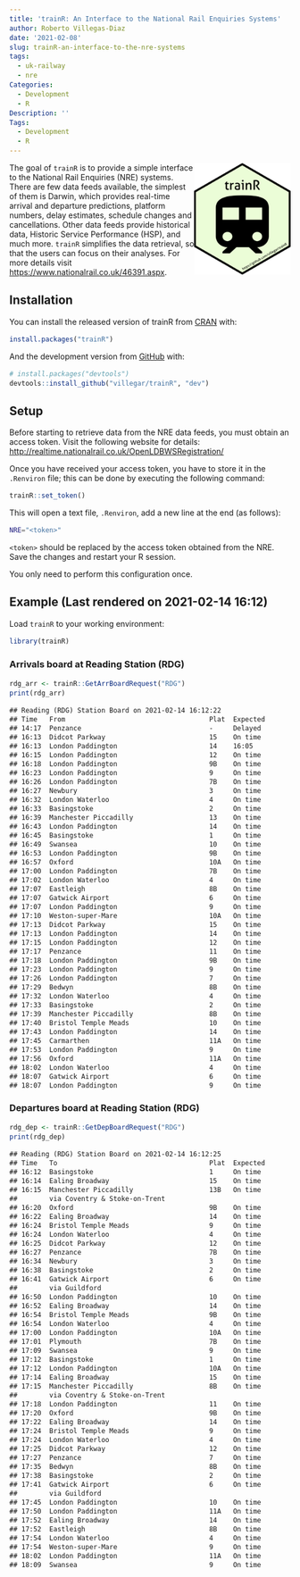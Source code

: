 ```yaml
---
title: 'trainR: An Interface to the National Rail Enquiries Systems'
author: Roberto Villegas-Diaz
date: '2021-02-08'
slug: trainR-an-interface-to-the-nre-systems
tags:
  - uk-railway
  - nre
Categories:
  - Development
  - R
Description: ''
Tags:
  - Development
  - R
---
```


<img src="https://raw.githubusercontent.com/villegar/trainR/main/inst/images/logo.png" alt="logo" align="right" height=200px/>

The goal of `trainR` is to provide a simple interface to the 
National Rail Enquiries (NRE) systems. There are few data feeds 
available, the simplest of them is Darwin, which provides real-time 
arrival and departure predictions, platform numbers, delay estimates, 
schedule changes and cancellations. Other data feeds provide historical 
data, Historic Service Performance (HSP), and much more. `trainR` 
simplifies the data retrieval, so that the users can focus on their 
analyses. For more details visit 
https://www.nationalrail.co.uk/46391.aspx.

## Installation

You can install the released version of trainR from [CRAN](https://CRAN.R-project.org) with:

``` r
install.packages("trainR")
```

And the development version from [GitHub](https://github.com/) with:

``` r
# install.packages("devtools")
devtools::install_github("villegar/trainR", "dev")
```

## Setup
Before starting to retrieve data from the NRE data feeds, you must obtain an access token. 
Visit the following website for details: http://realtime.nationalrail.co.uk/OpenLDBWSRegistration/

Once you have received your access token, you have to store it in the `.Renviron` file; this can be 
done by executing the following command:


```r
trainR::set_token()
```

This will open a text file, `.Renviron`, add a new line at the end (as follows):

```bash
NRE="<token>"
```

`<token>` should be replaced by the access token obtained from the NRE. Save the changes and restart 
your R session.

You only need to perform this configuration once.

## Example (Last rendered on 2021-02-14 16:12)

Load `trainR` to your working environment:

```r
library(trainR)
```

### Arrivals board at Reading Station (RDG)


```r
rdg_arr <- trainR::GetArrBoardRequest("RDG")
print(rdg_arr)
```

```
## Reading (RDG) Station Board on 2021-02-14 16:12:22
## Time   From                                    Plat  Expected
## 14:17  Penzance                                -     Delayed
## 16:13  Didcot Parkway                          15    On time
## 16:13  London Paddington                       14    16:05
## 16:15  London Paddington                       12    On time
## 16:18  London Paddington                       9B    On time
## 16:23  London Paddington                       9     On time
## 16:26  London Paddington                       7B    On time
## 16:27  Newbury                                 3     On time
## 16:32  London Waterloo                         4     On time
## 16:33  Basingstoke                             2     On time
## 16:39  Manchester Piccadilly                   13    On time
## 16:43  London Paddington                       14    On time
## 16:45  Basingstoke                             1     On time
## 16:49  Swansea                                 10    On time
## 16:53  London Paddington                       9B    On time
## 16:57  Oxford                                  10A   On time
## 17:00  London Paddington                       7B    On time
## 17:02  London Waterloo                         4     On time
## 17:07  Eastleigh                               8B    On time
## 17:07  Gatwick Airport                         6     On time
## 17:07  London Paddington                       9     On time
## 17:10  Weston-super-Mare                       10A   On time
## 17:13  Didcot Parkway                          15    On time
## 17:13  London Paddington                       14    On time
## 17:15  London Paddington                       12    On time
## 17:17  Penzance                                11    On time
## 17:18  London Paddington                       9B    On time
## 17:23  London Paddington                       9     On time
## 17:26  London Paddington                       7     On time
## 17:29  Bedwyn                                  8B    On time
## 17:32  London Waterloo                         4     On time
## 17:33  Basingstoke                             2     On time
## 17:39  Manchester Piccadilly                   8B    On time
## 17:40  Bristol Temple Meads                    10    On time
## 17:43  London Paddington                       14    On time
## 17:45  Carmarthen                              11A   On time
## 17:53  London Paddington                       9     On time
## 17:56  Oxford                                  11A   On time
## 18:02  London Waterloo                         4     On time
## 18:07  Gatwick Airport                         6     On time
## 18:07  London Paddington                       9     On time
```

### Departures board at Reading Station (RDG)


```r
rdg_dep <- trainR::GetDepBoardRequest("RDG")
print(rdg_dep)
```

```
## Reading (RDG) Station Board on 2021-02-14 16:12:25
## Time   To                                      Plat  Expected
## 16:12  Basingstoke                             1     On time
## 16:14  Ealing Broadway                         15    On time
## 16:15  Manchester Piccadilly                   13B   On time
##        via Coventry & Stoke-on-Trent           
## 16:20  Oxford                                  9B    On time
## 16:22  Ealing Broadway                         14    On time
## 16:24  Bristol Temple Meads                    9     On time
## 16:24  London Waterloo                         4     On time
## 16:25  Didcot Parkway                          12    On time
## 16:27  Penzance                                7B    On time
## 16:34  Newbury                                 3     On time
## 16:38  Basingstoke                             2     On time
## 16:41  Gatwick Airport                         6     On time
##        via Guildford                           
## 16:50  London Paddington                       10    On time
## 16:52  Ealing Broadway                         14    On time
## 16:54  Bristol Temple Meads                    9B    On time
## 16:54  London Waterloo                         4     On time
## 17:00  London Paddington                       10A   On time
## 17:01  Plymouth                                7B    On time
## 17:09  Swansea                                 9     On time
## 17:12  Basingstoke                             1     On time
## 17:12  London Paddington                       10A   On time
## 17:14  Ealing Broadway                         15    On time
## 17:15  Manchester Piccadilly                   8B    On time
##        via Coventry & Stoke-on-Trent           
## 17:18  London Paddington                       11    On time
## 17:20  Oxford                                  9B    On time
## 17:22  Ealing Broadway                         14    On time
## 17:24  Bristol Temple Meads                    9     On time
## 17:24  London Waterloo                         4     On time
## 17:25  Didcot Parkway                          12    On time
## 17:27  Penzance                                7     On time
## 17:35  Bedwyn                                  8B    On time
## 17:38  Basingstoke                             2     On time
## 17:41  Gatwick Airport                         6     On time
##        via Guildford                           
## 17:45  London Paddington                       10    On time
## 17:50  London Paddington                       11A   On time
## 17:52  Ealing Broadway                         14    On time
## 17:52  Eastleigh                               8B    On time
## 17:54  London Waterloo                         4     On time
## 17:54  Weston-super-Mare                       9     On time
## 18:02  London Paddington                       11A   On time
## 18:09  Swansea                                 9     On time
```
